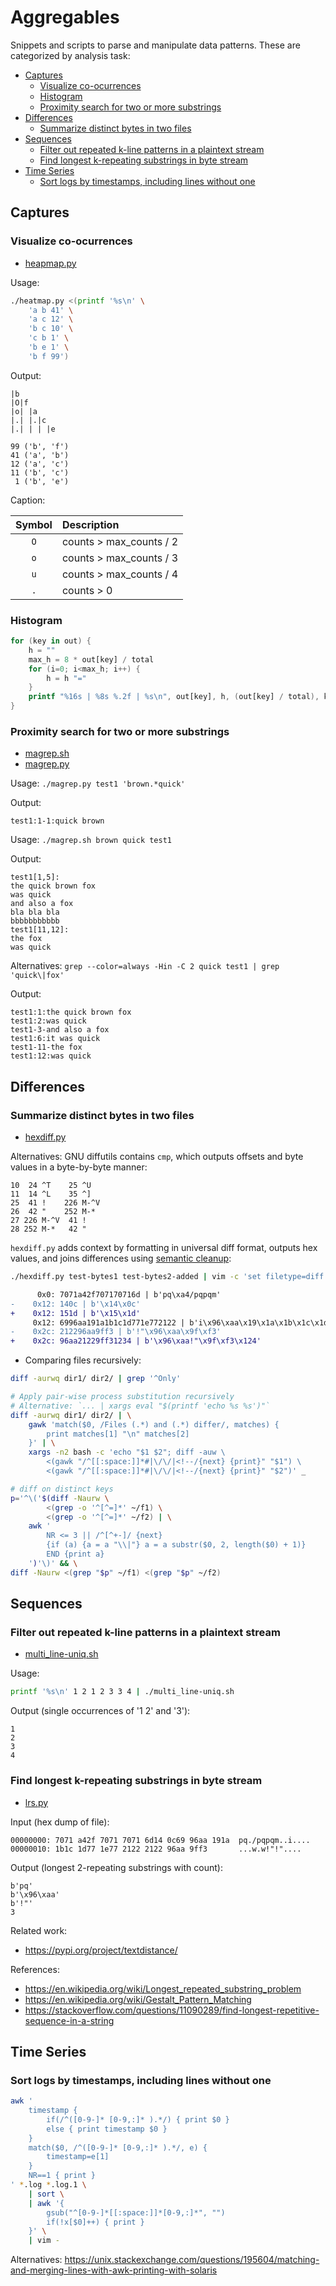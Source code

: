 # Aggregables

Snippets and scripts to parse and manipulate data patterns. These are categorized by analysis task:

<!-- toc -->

- [Captures](#captures)
  * [Visualize co-ocurrences](#visualize-co-ocurrences)
  * [Histogram](#histogram)
  * [Proximity search for two or more substrings](#proximity-search-for-two-or-more-substrings)
- [Differences](#differences)
  * [Summarize distinct bytes in two files](#summarize-distinct-bytes-in-two-files)
- [Sequences](#sequences)
  * [Filter out repeated k-line patterns in a plaintext stream](#filter-out-repeated-k-line-patterns-in-a-plaintext-stream)
  * [Find longest k-repeating substrings in byte stream](#find-longest-k-repeating-substrings-in-byte-stream)
- [Time Series](#time-series)
  * [Sort logs by timestamps, including lines without one](#sort-logs-by-timestamps-including-lines-without-one)

<!-- tocstop -->

## Captures

### Visualize co-ocurrences

- [heapmap.py](./captures/heatmap.py)

Usage:

```bash
./heatmap.py <(printf '%s\n' \
    'a b 41' \
    'a c 12' \
    'b c 10' \
    'c b 1' \
    'b e 1' \
    'b f 99')
```

Output:

```
|b
|O|f
|o| |a
|.| |.|c
|.| | | |e

99 ('b', 'f')
41 ('a', 'b')
12 ('a', 'c')
11 ('b', 'c')
 1 ('b', 'e')
```

Caption:

|Symbol|Description|
|:---:|:---|
|`O`|counts > max_counts / 2|
|`o`|counts > max_counts / 3|
|`u`|counts > max_counts / 4|
|`.`|counts > 0|

### Histogram

```awk
for (key in out) {
    h = ""
    max_h = 8 * out[key] / total
    for (i=0; i<max_h; i++) {
        h = h "="
    }
    printf "%16s | %8s %.2f | %s\n", out[key], h, (out[key] / total), key
}
```

### Proximity search for two or more substrings

- [magrep.sh](./capture/magrep.sh)
- [magrep.py](./capture/magrep.py)

Usage: `./magrep.py test1 'brown.*quick'`

Output:

```
test1:1-1:quick brown
```

Usage: `./magrep.sh brown quick test1`

Output:

```
test1[1,5]:
the quick brown fox
was quick
and also a fox
bla bla bla
bbbbbbbbbbb
test1[11,12]:
the fox
was quick
```

Alternatives: `grep --color=always -Hin -C 2 quick test1 | grep 'quick\|fox'`

Output:

```
test1:1:the quick brown fox
test1:2:was quick
test1-3-and also a fox
test1:6:it was quick
test1-11-the fox
test1:12:was quick
```

## Differences

### Summarize distinct bytes in two files

- [hexdiff.py](./differences/hexdiff.py)

Alternatives: GNU diffutils contains `cmp`, which outputs offsets and byte values in a byte-by-byte manner:

```
10  24 ^T    25 ^U
11  14 ^L    35 ^]
25  41 !    226 M-^V
26  42 "    252 M-*
27 226 M-^V  41 !
28 252 M-*   42 "
```

`hexdiff.py` adds context by formatting in universal diff format, outputs hex values, and joins differences using [semantic cleanup](https://github.com/google/diff-match-patch/wiki/API#diff_cleanupsemanticdiffs--null):

```bash
./hexdiff.py test-bytes1 test-bytes2-added | vim -c 'set filetype=diff' -
```

```diff
      0x0: 7071a42f707170716d | b'pq\xa4/pqpqm'
-    0x12: 140c | b'\x14\x0c'
+    0x12: 151d | b'\x15\x1d'
     0x12: 6996aa191a1b1c1d771e772122 | b'i\x96\xaa\x19\x1a\x1b\x1c\x1dw\x1ew!"'
-    0x2c: 212296aa9ff3 | b'!"\x96\xaa\x9f\xf3'
+    0x2c: 96aa21229ff31234 | b'\x96\xaa!"\x9f\xf3\x124'
```

- Comparing files recursively:

```bash
diff -aurwq dir1/ dir2/ | grep '^Only'

# Apply pair-wise process substitution recursively
# Alternative: `... | xargs eval "$(printf 'echo %s %s')"`
diff -aurwq dir1/ dir2/ | \
    gawk 'match($0, /Files (.*) and (.*) differ/, matches) {
        print matches[1] "\n" matches[2]
    }' | \
    xargs -n2 bash -c 'echo "$1 $2"; diff -auw \
        <(gawk "/^[[:space:]]*#|\/\/|<!--/{next} {print}" "$1") \
        <(gawk "/^[[:space:]]*#|\/\/|<!--/{next} {print}" "$2")' _

# diff on distinct keys
p='^\('$(diff -Naurw \
        <(grep -o '^[^=]*' ~/f1) \
        <(grep -o '^[^=]*' ~/f2) | \
    awk '
        NR <= 3 || /^[^+-]/ {next}
        {if (a) {a = a "\\|"} a = a substr($0, 2, length($0) + 1)}
        END {print a}
    ')'\)' && \
diff -Naurw <(grep "$p" ~/f1) <(grep "$p" ~/f2)
```

## Sequences

### Filter out repeated k-line patterns in a plaintext stream

- [multi_line-uniq.sh](./captures/multi_line-uniq.sh)

Usage:

```bash
printf '%s\n' 1 2 1 2 3 3 4 | ./multi_line-uniq.sh
```

Output (single occurrences of '1 2' and '3'):

```
1
2
3
4
```

### Find longest k-repeating substrings in byte stream

- [lrs.py](./differences/lrs.py)

Input (hex dump of file):

```
00000000: 7071 a42f 7071 7071 6d14 0c69 96aa 191a  pq./pqpqm..i....
00000010: 1b1c 1d77 1e77 2122 2122 96aa 9ff3       ...w.w!"!"....
```

Output (longest 2-repeating substrings with count):

```
b'pq'
b'\x96\xaa'
b'!"'
3
```

Related work:

- https://pypi.org/project/textdistance/

References:

- https://en.wikipedia.org/wiki/Longest_repeated_substring_problem
- https://en.wikipedia.org/wiki/Gestalt_Pattern_Matching
- https://stackoverflow.com/questions/11090289/find-longest-repetitive-sequence-in-a-string

## Time Series

### Sort logs by timestamps, including lines without one

```bash
awk '
    timestamp {
        if(/^([0-9-]* [0-9,:]* ).*/) { print $0 }
        else { print timestamp $0 }
    }
    match($0, /^([0-9-]* [0-9,:]* ).*/, e) {
        timestamp=e[1]
    }
    NR==1 { print }
' *.log *.log.1 \
    | sort \
    | awk '{
        gsub("^[0-9-]*[[:space:]]*[0-9,:]*", "")
        if(!x[$0]++) { print }
    }' \
    | vim -
```

Alternatives: https://unix.stackexchange.com/questions/195604/matching-and-merging-lines-with-awk-printing-with-solaris
